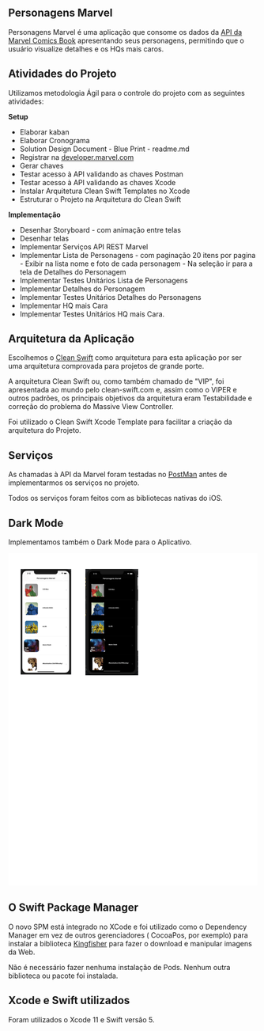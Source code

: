 ## Personagens Marvel


Personagens Marvel é uma aplicação que consome os dados da [API da Marvel Comics Book](https://developer.marvel.com) apresentando seus personagens, permitindo que o usuário visualize  detalhes e os HQs mais caros. 

## **Atividades do Projeto**

Utilizamos metodologia Ágil para o controle do projeto com as seguintes atividades:

**Setup**
-   Elaborar kaban
-   Elaborar Cronograma
-   Solution Design Document - Blue Print - readme.md
-   Registrar na [developer.marvel.com](http://developer.marvel.com)
-   Gerar chaves
-   Testar acesso à API validando as chaves Postman
-   Testar acesso à API validando as chaves Xcode
-   Instalar Arquitetura Clean Swift Templates no Xcode
-   Estruturar o Projeto na Arquitetura do Clean Swift

**Implementação**  

-   Desenhar Storyboard - com animação entre telas
-   Desenhar telas
-   Implementar Serviços API REST Marvel
-   Implementar Lista de Personagens - com paginação 20 itens por pagina  -  Exibir na lista nome e foto de cada personagem - Na seleção ir para a tela de Detalhes do Personagem
-   Implementar Testes Unitários Lista de Personagens
-   Implementar Detalhes do Personagem
-   Implementar Testes Unitários Detalhes do Personagens
-   Implementar HQ mais Cara
-   Implementar Testes Unitários HQ mais Cara.


## **Arquitetura da Aplicação**

Escolhemos o [Clean Swift](https://clean-swift.com/) como arquitetura para esta aplicação por ser uma arquitetura comprovada para projetos de grande porte.

A arquitetura Clean Swift ou, como também chamado de "VIP", foi apresentada ao mundo pelo clean-swift.com e, assim como o VIPER e outros padrões, os principais objetivos da arquitetura eram Testabilidade e correção do problema do Massive View Controller.

Foi utilizado o Clean Swift Xcode Template para facilitar a criação da arquitetura do Projeto.



## Serviços


As chamadas à API da Marvel foram testadas no [PostMan](https://www.postman.com/) antes de implementarmos os serviços no projeto.

Todos os serviços foram feitos com as bibliotecas nativas do iOS.


## Dark Mode 

Implementamos também o Dark Mode para o Aplicativo.

![](images/LightDarkMode.png)

## O Swift Package Manager

O novo SPM está integrado no XCode e foi utilizado como o Dependency Manager em vez de outros gerenciadores ( CocoaPos, por exemplo) para instalar a biblioteca [Kingfisher](https://github.com/onevcat/Kingfisher) para fazer o download e manipular imagens da Web.

Não é necessário fazer nenhuma instalação de Pods. Nenhum outra biblioteca ou pacote foi instalada.


## Xcode e Swift utilizados

Foram utilizados o Xcode 11 e Swift versão 5.




